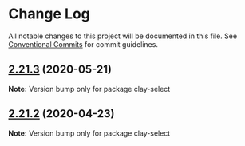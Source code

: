 # Change Log

All notable changes to this project will be documented in this file.
See [Conventional Commits](https://conventionalcommits.org) for commit guidelines.

## [2.21.3](https://github.com/liferay/clay/tree/master/packages/clay-select/compare/v2.21.2...v2.21.3) (2020-05-21)

**Note:** Version bump only for package clay-select





## [2.21.2](https://github.com/liferay/clay/tree/master/packages/clay-select/compare/v2.21.1...v2.21.2) (2020-04-23)

**Note:** Version bump only for package clay-select
